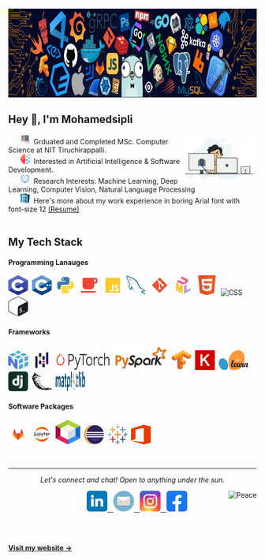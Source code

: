 <p align="center"><img src="https://github.com/mohamedsipli/mohamedsipli/blob/main/header.png" width="1380px" height="180px"></p>

<h2 align="left">Hey 👋, I'm Mohamedsipli</h2>
<!--Intro Section-->
<img src="https://github.com/mohamedsipli/mohamedsipli/blob/main/intro.gif" width="30%" align="right">

&nbsp;&nbsp;&nbsp;&nbsp;&nbsp;&nbsp;<img src="https://github.com/mohamedsipli/mohamedsipli/blob/main/icons/cs.svg" alt="C" width="20" height="20" />&nbsp;&nbsp;Grduated and Completed MSc. Computer Science at NIT Tiruchirappalli.<br>
&nbsp;&nbsp;&nbsp;&nbsp;&nbsp;&nbsp;<img src="https://github.com/mohamedsipli/mohamedsipli/blob/main/icons/ai.svg" alt="C" width="20" height="20" />&nbsp;&nbsp;Interested in Artificial Intelligence & Software Development.<br>
&nbsp;&nbsp;&nbsp;&nbsp;&nbsp;&nbsp;<img src="https://github.com/mohamedsipli/mohamedsipli/blob/main/icons/research.jpg" alt="C" width="20" height="20" />&nbsp;&nbsp;Research Interests: Machine Learning, Deep Learning, Computer Vision, Natural Language Processing <br>
&nbsp;&nbsp;&nbsp;&nbsp;&nbsp;&nbsp;<img src="https://github.com/mohamedsipli/mohamedsipli/blob/main/icons/cv.svg" alt="C" width="20" height="20" />&nbsp;&nbsp;Here's more about my work experience in boring Arial font with font-size 12 [(Resume)](https://abhinavbohra.technology/files/Abhinav_Bohra_Resume.pdf) <br><br>

<!--Skills Section-->
## My Tech Stack
<p align="left">
	<h4> Programming Lanauges</h4><p>
	<img src="https://github.com/mohamedsipli/mohamedsipli/blob/main/icons/c.svg" alt="C" width="40" height="40" />&nbsp;
	<img src="https://github.com/mohamedsipli/mohamedsipli/blob/main/icons/cpp.svg" alt="C++" width="40" height="40" />&nbsp;
	<img src="https://github.com/PKief/vscode-material-icon-theme/blob/main/icons/python.svg" alt="python" width="40" height="40" />&nbsp;
	<img src="https://github.com/PKief/vscode-material-icon-theme/blob/main/icons/java.svg" alt="java" width="40" height="40" />&nbsp;
	<img src="https://github.com/PKief/vscode-material-icon-theme/blob/main/icons/javascript.svg" alt="javascript" width="40" height="40" />&nbsp;
	<img src="https://github.com/mohamedsipli/mohamedsipli/blob/main/icons/mysql.svg" alt="SQL" width="40" height="40" />&nbsp;
	<img src="https://github.com/mohamedsipli/mohamedsipli/blob/main/icons/git.svg" alt="Git" width="40" height="40" />&nbsp;
	<img src="https://github.com/PKief/vscode-material-icon-theme/blob/main/icons/uml.svg" alt="UML" width="40" height="40" />&nbsp;
	<img src="https://github.com/mohamedsipli/mohamedsipli/blob/main/icons/html.svg" alt="HTML" width="40" height="40" />&nbsp;
	<img src="https://github.com/mohamedsipli/mohamedsipli/blob/main/icons/css.svg" alt="CSS" width="40" height="40" />&nbsp;
	<img src="https://github.com/mohamedsipli/mohamedsipli/blob/main/icons/bash1.svg" alt="Bash" width="40" height="40" />&nbsp;</p>
	<h4> Frameworks</h4><p>
	<img src="https://github.com/mohamedsipli/mohamedsipli/blob/main/icons/numpy.svg" alt="Numpy" width="40" height="40" />&nbsp;
	<img src="https://github.com/mohamedsipli/mohamedsipli/blob/main/icons/pandas.svg" alt="Pandas" width="40" height="40" />&nbsp;	
	<img src="https://github.com/mohamedsipli/mohamedsipli/blob/main/icons/pytorch.png" alt="PyTorch" width="110" height="35" />&nbsp;
	<img src="https://github.com/mohamedsipli/mohamedsipli/blob/main/icons/pyspark.png" alt="PySpark" width="110" height="50" />&nbsp;
	<img src="https://github.com/mohamedsipli/mohamedsipli/blob/main/icons/tensorflow-tf.svg" alt="TensorFlow" width="40" height="40" />&nbsp;
	<img src="https://github.com/mohamedsipli/mohamedsipli/blob/main/icons/keras.svg" alt="Keras" width="40" height="40" />&nbsp;
	<img src="https://github.com/mohamedsipli/mohamedsipli/blob/main/icons/scikit-learn.svg" alt="Scikit Learn" width="60" height="40" />&nbsp;
	<img src="https://github.com/mohamedsipli/mohamedsipli/blob/main/icons/django.svg" alt="Django" width="40" height="40" />&nbsp;
	<img src="https://github.com/mohamedsipli/mohamedsipli/blob/main/icons/flask.svg" alt="Flask" width="40" height="40" />&nbsp;
	<img src="https://github.com/mohamedsipli/mohamedsipli/blob/main/icons/matplotlib.svg" alt="Matplotlib" width="60" height="40" />&nbsp;</p>
	<h4>Software Packages</h4><p>
	<img src="https://github.com/mohamedsipli/mohamedsipli/blob/main/icons/gitlab.svg" alt="GitLab" width="40" height="40" />&nbsp;
	<img src="https://github.com/mohamedsipli/mohamedsipli/blob/main/icons/jupyter.png" alt="Jupyter" width="40" height="40" />&nbsp;
	<img src="https://github.com/mohamedsipli/mohamedsipli/blob/main/icons/netbeans.svg" alt="Netbeans" width="50" height="50" />&nbsp;
	<img src="https://github.com/mohamedsipli/mohamedsipli/blob/main/icons/eclipse.svg" alt="eclipse" width="40" height="40" />&nbsp;
	<img src="https://github.com/mohamedsipli/mohamedsipli/blob/main/icons/tableau.svg" alt="Tableau" width="40" height="40" />&nbsp;
	<img src="https://github.com/mohamedsipli/mohamedsipli/blob/main/icons/office.svg" alt="Office" width="40" height="40" />&nbsp;</p>
</p><br>
<!--Connect Section-->
<hr>
<p align="center">
<i>Let's connect and chat! Open to anything under the sun.</i><br>
<p align="center">
	&nbsp;&nbsp;&nbsp;&nbsp;&nbsp;&nbsp;&nbsp;&nbsp;&nbsp;&nbsp;&nbsp;&nbsp;&nbsp;&nbsp;&nbsp;&nbsp;&nbsp;&nbsp;
	<a href="https://linkedin.com/in/mohamedsipli">
		<img alt="mohamedsipli - LinkedIn" width="42px" src="https://github.com/mohamedsipli/mohamedsipli/blob/main/icons/linkedin.svg"/>
	</a>
	<a href="mailto:mohamedsipli@gmail.com">
		&nbsp;&nbsp;<img alt="mohamedsipli - Mail" width="42px" src="https://github.com/mohamedsipli/mohamedsipli/blob/main/icons/email.svg"/>
	</a>
	<a href="https://instagram.com/mohamedsipli">
		&nbsp;&nbsp;<img alt="mohamedsipli - Instagram" width="42px" src="https://github.com/mohamedsipli/mohamedsipli/blob/main/icons/ig.svg"/>
	</a>
	<a href="https://facebook.com/mohamedsipli">
		&nbsp;&nbsp;<img alt="mohamedsipli - Facebook" width="42px" src="https://github.com/mohamedsipli/mohamedsipli/blob/main/icons/fb.svg"/>
	</a>
<img align="right" src="https://res.cloudinary.com/murshidazher/image/upload/w_auto,dpr_1.0,c_scale,f_webp,fl_awebp.progressive.progressive:semi,f_webp,fl_awebp,q_100/readme-peace.png" height="140" title="Peace" />
</p><br><br>

**[Visit my website &rarr;](https://mohamedsipli.technology/)**
